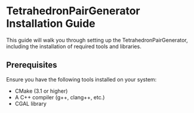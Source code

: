 # TetrahedronPairGenerator Installation Guide

This guide will walk you through setting up the TetrahedronPairGenerator, including the installation of required tools and libraries.

## Prerequisites

Ensure you have the following tools installed on your system:

- CMake (3.1 or higher)
- A C++ compiler (g++, clang++, etc.)
- CGAL library
